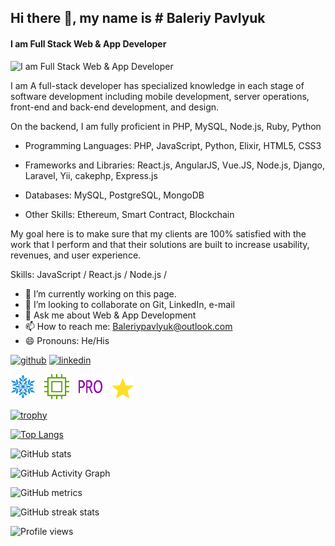 ## Hi there 👋, my name is # Baleriy Pavlyuk
#### I am Full Stack Web & App Developer
![I am Full Stack Web & App Developer](https://videohive.img.customer.envatousercontent.com/files/234308236/2_3D%20Animation%20Robot%20with%20Laptop%20on%20Scooter%20with%20Alpha%20Channel.jpg?auto=compress%2Cformat&fit=crop&crop=top&max-h=8000&max-w=590&s=b686e7647856d74ee25e0563919eeff3)

I am A full-stack developer has specialized knowledge in each stage of software development including mobile development, server operations, front-end and back-end development, and design.

On the backend, I am fully proficient in PHP, MySQL, Node.js, Ruby, Python

- Programming Languages: PHP, JavaScript, Python, Elixir, HTML5, CSS3

- Frameworks and Libraries: React.js, AngularJS, Vue.JS, Node.js, Django, Laravel,
Yii, cakephp, Express.js
 
- Databases: MySQL, PostgreSQL, MongoDB

- Other Skills: Ethereum, Smart Contract, Blockchain

My goal here is to make sure that my clients are 100% satisfied with the work that I perform and that their solutions are built to increase usability, revenues, and user experience.

Skills: JavaScript / React.js / Node.js /

- 🔭 I’m currently working on this page. 
- 👯 I’m looking to collaborate on Git, LinkedIn, e-mail 
- 💬 Ask me about Web & App Development 
- 📫 How to reach me: Baleriypavlyuk@outlook.com 
- 😄 Pronouns: He/His 


[<img src='https://cdn.jsdelivr.net/npm/simple-icons@3.0.1/icons/github.svg' alt='github' height='40'>](https://github.com/BaleriyPavlyuk)  [<img src='https://cdn.jsdelivr.net/npm/simple-icons@3.0.1/icons/linkedin.svg' alt='linkedin' height='40'>](https://www.linkedin.com/in/https://www.linkedin.com/in/baleriy-pavlyuk//)  

<a href='https://archiveprogram.github.com/'><img src='https://raw.githubusercontent.com/acervenky/animated-github-badges/master/assets/acbadge.gif' width='40' height='40'></a> <a href='https://docs.github.com/en/developers'><img src='https://raw.githubusercontent.com/acervenky/animated-github-badges/master/assets/devbadge.gif' width='40' height='40'></a> <a href='https://github.com/pricing'><img src='https://raw.githubusercontent.com/acervenky/animated-github-badges/master/assets/pro.gif' width='40' height='40'></a> <a href='https://stars.github.com/'><img src='https://raw.githubusercontent.com/acervenky/animated-github-badges/master/assets/starbadge.gif' width='35' height='35'></a> 

[![trophy](https://github-profile-trophy.vercel.app/?username=BaleriyPavlyuk)](https://github.com/ryo-ma/github-profile-trophy)

[![Top Langs](https://github-readme-stats.vercel.app/api/top-langs/?username=BaleriyPavlyuk)](https://github.com/anuraghazra/github-readme-stats)

![GitHub stats](https://github-readme-stats.vercel.app/api?username=BaleriyPavlyuk&show_icons=true)  

![GitHub Activity Graph](https://activity-graph.herokuapp.com/graph?username=BaleriyPavlyuk)  

![GitHub metrics](https://metrics.lecoq.io/BaleriyPavlyuk)  

![GitHub streak stats](https://github-readme-streak-stats.herokuapp.com/?user=BaleriyPavlyuk)  

![Profile views](https://gpvc.arturio.dev/BaleriyPavlyuk)  
